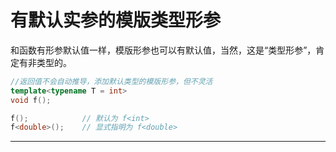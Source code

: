 # 有默认实参的模版类型形参
和函数有形参默认值一样，模版形参也可以有默认值，当然，这是“类型形参”，肯定有非类型的。
```cpp
//返回值不会自动推导，添加默认类型的模版形参，但不灵活
template<typename T = int>
void f();

f();            // 默认为 f<int>
f<double>();    // 显式指明为 f<double>
```
---


	
   











